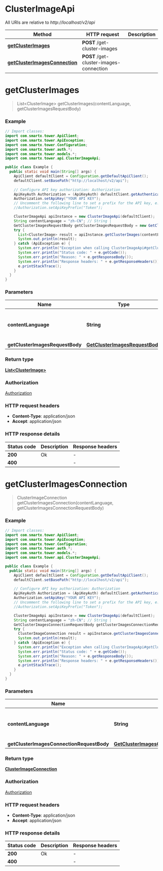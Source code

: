 # ClusterImageApi

All URIs are relative to *http://localhost/v2/api*

Method | HTTP request | Description
------------- | ------------- | -------------
[**getClusterImages**](ClusterImageApi.md#getClusterImages) | **POST** /get-cluster-images | 
[**getClusterImagesConnection**](ClusterImageApi.md#getClusterImagesConnection) | **POST** /get-cluster-images-connection | 


<a name="getClusterImages"></a>
# **getClusterImages**
> List&lt;ClusterImage&gt; getClusterImages(contentLanguage, getClusterImagesRequestBody)



### Example
```java
// Import classes:
import com.smartx.tower.ApiClient;
import com.smartx.tower.ApiException;
import com.smartx.tower.Configuration;
import com.smartx.tower.auth.*;
import com.smartx.tower.models.*;
import com.smartx.tower.api.ClusterImageApi;

public class Example {
  public static void main(String[] args) {
    ApiClient defaultClient = Configuration.getDefaultApiClient();
    defaultClient.setBasePath("http://localhost/v2/api");
    
    // Configure API key authorization: Authorization
    ApiKeyAuth Authorization = (ApiKeyAuth) defaultClient.getAuthentication("Authorization");
    Authorization.setApiKey("YOUR API KEY");
    // Uncomment the following line to set a prefix for the API key, e.g. "Token" (defaults to null)
    //Authorization.setApiKeyPrefix("Token");

    ClusterImageApi apiInstance = new ClusterImageApi(defaultClient);
    String contentLanguage = "zh-CN"; // String | 
    GetClusterImagesRequestBody getClusterImagesRequestBody = new GetClusterImagesRequestBody(); // GetClusterImagesRequestBody | 
    try {
      List<ClusterImage> result = apiInstance.getClusterImages(contentLanguage, getClusterImagesRequestBody);
      System.out.println(result);
    } catch (ApiException e) {
      System.err.println("Exception when calling ClusterImageApi#getClusterImages");
      System.err.println("Status code: " + e.getCode());
      System.err.println("Reason: " + e.getResponseBody());
      System.err.println("Response headers: " + e.getResponseHeaders());
      e.printStackTrace();
    }
  }
}
```

### Parameters

Name | Type | Description  | Notes
------------- | ------------- | ------------- | -------------
 **contentLanguage** | **String**|  | [enum: zh-CN, en-US]
 **getClusterImagesRequestBody** | [**GetClusterImagesRequestBody**](GetClusterImagesRequestBody.md)|  |

### Return type

[**List&lt;ClusterImage&gt;**](ClusterImage.md)

### Authorization

[Authorization](../README.md#Authorization)

### HTTP request headers

 - **Content-Type**: application/json
 - **Accept**: application/json

### HTTP response details
| Status code | Description | Response headers |
|-------------|-------------|------------------|
**200** | Ok |  -  |
**400** |  |  -  |

<a name="getClusterImagesConnection"></a>
# **getClusterImagesConnection**
> ClusterImageConnection getClusterImagesConnection(contentLanguage, getClusterImagesConnectionRequestBody)



### Example
```java
// Import classes:
import com.smartx.tower.ApiClient;
import com.smartx.tower.ApiException;
import com.smartx.tower.Configuration;
import com.smartx.tower.auth.*;
import com.smartx.tower.models.*;
import com.smartx.tower.api.ClusterImageApi;

public class Example {
  public static void main(String[] args) {
    ApiClient defaultClient = Configuration.getDefaultApiClient();
    defaultClient.setBasePath("http://localhost/v2/api");
    
    // Configure API key authorization: Authorization
    ApiKeyAuth Authorization = (ApiKeyAuth) defaultClient.getAuthentication("Authorization");
    Authorization.setApiKey("YOUR API KEY");
    // Uncomment the following line to set a prefix for the API key, e.g. "Token" (defaults to null)
    //Authorization.setApiKeyPrefix("Token");

    ClusterImageApi apiInstance = new ClusterImageApi(defaultClient);
    String contentLanguage = "zh-CN"; // String | 
    GetClusterImagesConnectionRequestBody getClusterImagesConnectionRequestBody = new GetClusterImagesConnectionRequestBody(); // GetClusterImagesConnectionRequestBody | 
    try {
      ClusterImageConnection result = apiInstance.getClusterImagesConnection(contentLanguage, getClusterImagesConnectionRequestBody);
      System.out.println(result);
    } catch (ApiException e) {
      System.err.println("Exception when calling ClusterImageApi#getClusterImagesConnection");
      System.err.println("Status code: " + e.getCode());
      System.err.println("Reason: " + e.getResponseBody());
      System.err.println("Response headers: " + e.getResponseHeaders());
      e.printStackTrace();
    }
  }
}
```

### Parameters

Name | Type | Description  | Notes
------------- | ------------- | ------------- | -------------
 **contentLanguage** | **String**|  | [enum: zh-CN, en-US]
 **getClusterImagesConnectionRequestBody** | [**GetClusterImagesConnectionRequestBody**](GetClusterImagesConnectionRequestBody.md)|  |

### Return type

[**ClusterImageConnection**](ClusterImageConnection.md)

### Authorization

[Authorization](../README.md#Authorization)

### HTTP request headers

 - **Content-Type**: application/json
 - **Accept**: application/json

### HTTP response details
| Status code | Description | Response headers |
|-------------|-------------|------------------|
**200** | Ok |  -  |
**400** |  |  -  |

